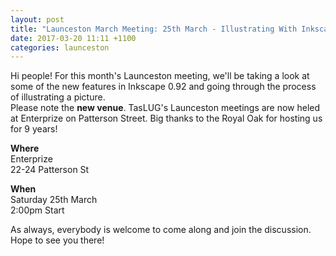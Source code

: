 ```yaml
---
layout: post
title: "Launceston March Meeting: 25th March - Illustrating With Inkscape 0.92 (Enterprize)"
date: 2017-03-20 11:11 +1100
categories: launceston
---
```


Hi people! For this month's Launceston meeting, we'll be taking a look at some
of the new features in Inkscape 0.92 and going through the process of
illustrating a picture.  
Please note the **new venue**. TasLUG's Launceston meetings are now heled at
Enterprize on Patterson Street. Big thanks to the Royal Oak for hosting us for
9 years!  
  
**Where**  
Enterprize  
22-24 Patterson St  
  
**When**  
Saturday 25th March  
2:00pm Start  
  
As always, everybody is welcome to come along and join the discussion. Hope to
see you there!